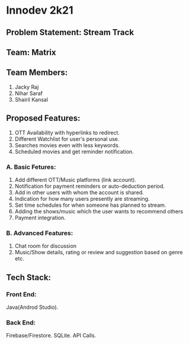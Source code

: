 # Innodev 2k21
## Problem Statement: Stream Track
## Team: Matrix
## Team Members:
1. Jacky Raj
2. Nihar Saraf
3. Shairil Kansal

## Proposed Features:
1. OTT Availability with hyperlinks to redirect.
2. Different Watchlist for user's personal use.
3. Searches movies even with less keywords.
4. Scheduled movies and get reminder notification.
### A. Basic Fetures:
1. Add different OTT/Music platforms (link account).
2. Notification for payment reminders or auto-deduction period.
3. Add in other users with whom the account is shared.
4. Indication for how many users presently are streaming.
5. Set time schedules for when someone has planned to stream.
6. Adding the shows/music which the user wants to recommend others
7. Payment integration.

### B. Advanced Features:
1. Chat room for discussion
2. Music/Show details, rating or review and suggestion based on genre etc.

## Tech Stack:
### Front End:
Java(Androd Studio).

### Back End:
Firebase/Firestore.
SQLite.
API Calls.
